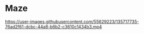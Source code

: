 # Maze



https://user-images.githubusercontent.com/55629223/135717735-76ad2f61-dcbc-44a8-b6b2-c3610c1434b3.mp4

